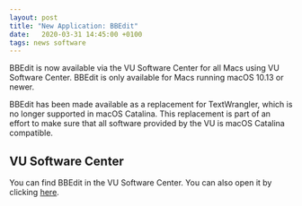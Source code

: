 ```yaml
---
layout: post
title: "New Application: BBEdit"
date:   2020-03-31 14:45:00 +0100
tags: news software
---
```

BBEdit is now available via the VU Software Center for all Macs using VU Software Center. BBEdit is only available for Macs running macOS 10.13 or newer.

BBEdit has been made available as a replacement for TextWrangler, which is no longer supported in macOS Catalina. This replacement is part of an effort to make sure that all software provided by the VU is macOS Catalina compatible.

## VU Software Center

You can find BBEdit in the VU Software Center. You can also open it by clicking [here](munki://detail-BBEdit).
